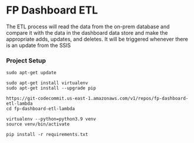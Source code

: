 # FP Dashboard ETL

The ETL process will read the data from the on-prem database and compare it with the data in the dashboard data store and
make the appropriate adds, updates, and deletes. It will be triggered whenever there is an update from the SSIS

### Project Setup

```
sudo apt-get update

sudo apt-get install virtualenv
sudo apt-get install --upgrade pip

https://git-codecommit.us-east-1.amazonaws.com/v1/repos/fp-dashboard-etl-lambda
cd fp-dashboard-etl-lambda

virtualenv --python=python3.9 venv
source venv/bin/activate

pip install -r requirements.txt
```
